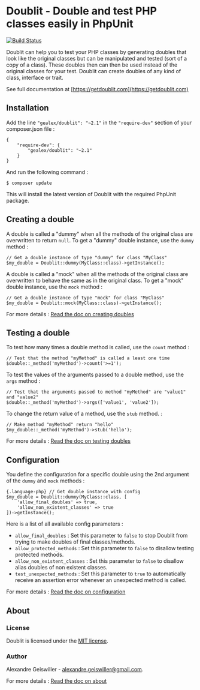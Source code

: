 # Doublit - Double and test PHP classes easily in PhpUnit

[![Build Status](https://travis-ci.org/gealex/doublit.svg?branch=master)](https://travis-ci.org/gealex/doublit)

Doublit can help you to test your PHP classes by generating doubles that look like the original classes but can be manipulated and tested (sort of a copy of a class). These doubles then can then be used instead of the original classes for your test. Doublit can create doubles of any kind of class, interface or trait. 

See full documentation at [https://getdoublit.com](https://getdoublit.com)


## Installation

Add the line `"gealex/doublit": "~2.1"` in the `"require-dev"` section of your composer.json file :
    
    {
        "require-dev": {
            "gealex/doublit": "~2.1"
        }
    }

And run the following command :
    
    $ composer update
    
This will install the latest version of Doublit with the required PhpUnit package.

## Creating a double

A double is called a "dummy" when all the methods of the original class are overwritten to return `null`. To get a "dummy" double instance, use the `dummy` method :

    // Get a double instance of type "dummy" for class "MyClass"
    $my_double = Doublit::dummy(MyClass::class)->getInstance();

A double is called a "mock" when all the methods of the original class are overwritten to behave the same as in the original class. To get a "mock" double instance, use the `mock` method :
   
    // Get a double instance of type "mock" for class "MyClass"
    $my_double = Doublit::mock(MyClass::class)->getInstance();
   
For more details : [Read the doc on creating doubles](doc/creating_doubles.md)

## Testing a double
To test how many times a double method is called, use the `count` method :
    
    // Test that the method "myMethod" is called a least one time
    $double::_method('myMethod')->count('>=1');

To test the values of the arguments passed to a double method, use the `args` method :

    // Test that the arguments passed to method "myMethod" are "value1" and "value2"
    $double::_method('myMethod')->args(['value1', 'value2']);

To change the return value of a method, use the `stub` method. :
    
    // Make method "myMethod" return "hello"
    $my_double::_method('myMethod')->stub('hello');

For more details : [Read the doc on testing doubles](doc/testing_doubles.md)

## Configuration

You define the configuration for a specific double using the 2nd argument of the `dummy` and `mock` methods :</p>

    {.language-php} // Get double instance with config
    $my_double = Doublit::dummy(MyClass::class, [
        'allow_final_doubles' => true,
        'allow_non_existent_classes' => true
    ])->getInstance();
	
Here is a list of all available config parameters :

- `allow_final_doubles` : Set this parameter to `false` to stop Doublit from trying to make doubles of final classes/methods.
- `allow_protected_methods` : Set this parameter to `false` to disallow testing protected methods.
- `allow_non_existent_classes` : Set this parameter to `false` to disallow alias doubles of non existent classes.
- `test_unexpected_methods` : Set this parameter to `true` to automatically receive an assertion error whenever an unexpected method is called.
 
For more details : [Read the doc on configuration](doc/configuration.md)

## About

### License
Doublit is licensed under the [MIT license](https://opensource.org/licenses/MIT).

### Author
Alexandre Geiswiller - [alexandre.geiswiller@gmail.com](mailto:alexandre.geiswiller@gmail.com).

For more details : [Read the doc on about](doc/about.md)